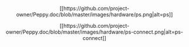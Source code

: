 <p align="center">
[[https://github.com/project-owner/Peppy.doc/blob/master/images/hardware/ps.png|alt=ps]]
</p>
<p align="center">
[[https://github.com/project-owner/Peppy.doc/blob/master/images/hardware/ps-connect.png|alt=ps-connect]]
</p>